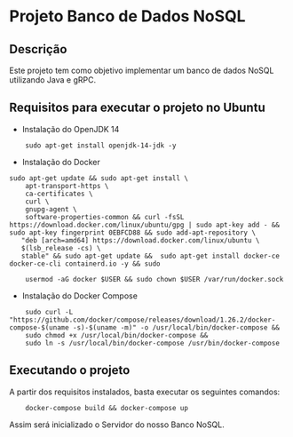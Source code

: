 # Projeto Banco de Dados NoSQL

## Descrição

Este projeto tem como objetivo implementar um banco de dados NoSQL utilizando Java e gRPC.
 
## Requisitos para executar o projeto no Ubuntu

* Instalação do OpenJDK 14

```
    sudo apt-get install openjdk-14-jdk -y
```

* Instalação do Docker

```
sudo apt-get update && sudo apt-get install \
    apt-transport-https \
    ca-certificates \
    curl \
    gnupg-agent \
    software-properties-common && curl -fsSL https://download.docker.com/linux/ubuntu/gpg | sudo apt-key add - && sudo apt-key fingerprint 0EBFCD88 && sudo add-apt-repository \
   "deb [arch=amd64] https://download.docker.com/linux/ubuntu \
   $(lsb_release -cs) \
   stable" && sudo apt-get update &&  sudo apt-get install docker-ce docker-ce-cli containerd.io -y && sudo
 
    usermod -aG docker $USER && sudo chown $USER /var/run/docker.sock
```

* Instalação do Docker Compose

```
    sudo curl -L "https://github.com/docker/compose/releases/download/1.26.2/docker-compose-$(uname -s)-$(uname -m)" -o /usr/local/bin/docker-compose &&
    sudo chmod +x /usr/local/bin/docker-compose &&
    sudo ln -s /usr/local/bin/docker-compose /usr/bin/docker-compose
```

## Executando o projeto

A partir dos requisitos instalados, basta executar os seguintes comandos:

```
    docker-compose build && docker-compose up
```

Assim será inicializado o Servidor do nosso Banco NoSQL.
